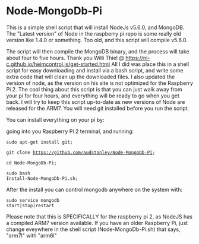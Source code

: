 # Node-MongoDb-Pi
This is a simple shell script that will install NodeJs v5.6.0, and MongoDB.  The "Latest version" of Node in the raspberry pi repo is some really old version like 1.4.0 or something. Too old, and this script will compile v5.6.0.<p>
The script will then compile the MongoDB binary, and the process will take about four to five hours.
Thank you Willi Thiel @ https://ni-c.github.io/heimcontrol.js/get-started.html
 All I did was place this in a shell script for easy downloading and install via a bash script, and write some extra code that will clean up the downloaded files. I also updated the version of node, as the version on his site is not optimized for the Raspberry Pi 2.  The cool thing about this script is that you can just walk away from your pi for four hours, and everything will be ready to go when you get back.  I will try to keep this script up-to-date as new versions of Node are released for the ARM7. You will need git installed before you run the script.<p> 
You can install everything on your pi by:<p>
going into you Raspberry Pi 2 terminal, and running: <p>
 <code>sudo apt-get install git; </code><p>
 <code>git clone https://github.com/audstanley/Node-MongoDb-Pi; </code><p>
 <code>cd Node-MongoDb-Pi; </code><p>
 <code>sudo bash Install-Node-MongoDb-Pi.sh; </code><p> 
After the install you can control mongodb anywhere on the system with:<p>
<code>sudo service mongodb start|stop|restart</code>
<p>
Please note that this is SPECIFICALLY for the raspberry pi 2, as NodeJS has a compiled ARM7 version available.  If you have an older Raspberry Pi, just change eveywhere in the shell script (Node-MongoDb-Pi.sh) that says, "arm7l" with "arm6l"
 
